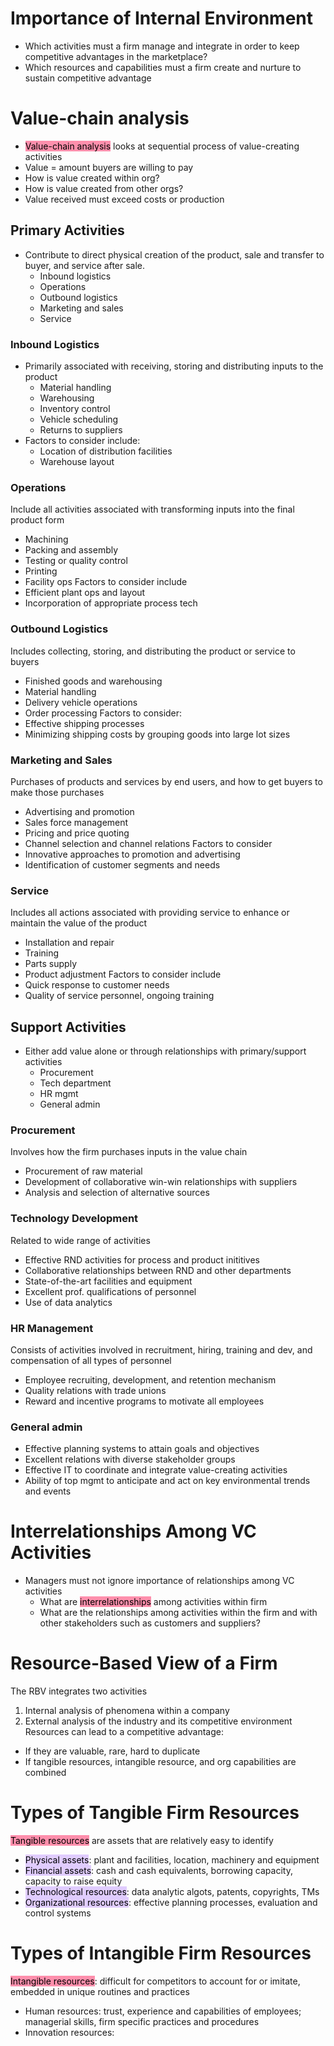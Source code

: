 # Importance of Internal Environment
- Which activities must a firm manage and integrate in order to keep competitive advantages in the marketplace?
- Which resources and capabilities must a firm create and nurture to sustain competitive advantage
# Value-chain analysis
- <mark style="background: #FF5582A6;">Value-chain analysis</mark> looks at sequential process of value-creating activities
- Value = amount buyers are willing to pay
- How is value created within org?
- How is value created from other orgs?
- Value received must exceed costs or production
## Primary Activities
- Contribute to direct physical creation of the product, sale and transfer to buyer, and service after sale.
	- Inbound logistics
	- Operations
	- Outbound logistics
	- Marketing and sales
	- Service
### Inbound Logistics
- Primarily associated with receiving, storing and distributing inputs to the product
	- Material handling
	- Warehousing
	- Inventory control
	- Vehicle scheduling
	- Returns to suppliers
- Factors to consider include:
	- Location of distribution facilities
	- Warehouse layout
### Operations
Include all activities associated with transforming inputs into the final product form
- Machining
- Packing and assembly
- Testing or quality control
- Printing
- Facility ops
Factors to consider include
- Efficient plant ops and layout
- Incorporation of appropriate process tech
### Outbound Logistics
Includes collecting, storing, and distributing the product or service to buyers
- Finished goods and warehousing
- Material handling
- Delivery vehicle operations
- Order processing
Factors to consider:
- Effective shipping processes
- Minimizing shipping costs by grouping goods into large lot sizes
### Marketing and Sales
Purchases of products and services by end users, and how to get buyers to make those purchases
- Advertising and promotion
- Sales force management
- Pricing and price quoting
- Channel selection and channel relations
Factors to consider
- Innovative approaches to promotion and advertising
- Identification of customer segments and needs
### Service
Includes all actions associated with providing service to enhance or maintain the value of the product
- Installation and repair
- Training
- Parts supply
- Product adjustment
Factors to consider include
- Quick response to customer needs
- Quality of service personnel, ongoing training
## Support Activities
- Either add value alone or through relationships with primary/support activities
	- Procurement
	- Tech department
	- HR mgmt
	- General admin
### Procurement
Involves how the firm purchases inputs in the value chain
- Procurement of raw material
- Development of collaborative win-win relationships with suppliers
- Analysis and selection of alternative sources
### Technology Development
Related to wide range of activities
- Effective RND activities for process and product inititives
- Collaborative relationships between RND and other departments
- State-of-the-art facilities and equipment
- Excellent prof. qualifications of personnel
- Use of data analytics
### HR Management
Consists of activities involved in recruitment, hiring, training and dev, and compensation of all types of personnel
- Employee recruiting, development, and retention mechanism
- Quality relations with trade unions
- Reward and incentive programs to motivate all employees
### General admin
- Effective planning systems to attain goals and objectives
- Excellent relations with diverse stakeholder groups
- Effective IT to coordinate and integrate value-creating activities
- Ability of top mgmt to anticipate and act on key environmental trends and events
# Interrelationships Among VC Activities
- Managers must not ignore importance of relationships among VC activities
	- What are <mark style="background: #FF5582A6;">interrelationships</mark> among activities within firm
	- What are the relationships among activities within the firm and with other stakeholders such as customers and suppliers?
# Resource-Based View of a Firm
The RBV integrates two activities
1. Internal analysis of phenomena within a company
2. External analysis of the industry and its competitive environment
Resources can lead to a competitive advantage:
- If they are valuable, rare, hard to duplicate
- If tangible resources, intangible resource, and org capabilities are combined
# Types of Tangible Firm Resources
<mark style="background: #FF5582A6;">Tangible resources</mark> are assets that are relatively easy to identify
- <mark style="background: #D2B3FFA6;">Physical assets</mark>: plant and facilities, location, machinery and equipment
- <mark style="background: #D2B3FFA6;">Financial assets</mark>: cash and cash equivalents, borrowing capacity, capacity to raise equity
- <mark style="background: #D2B3FFA6;">Technological resources</mark>: data analytic algots, patents, copyrights, TMs
- <mark style="background: #D2B3FFA6;">Organizational resources</mark>: effective planning processes, evaluation and control systems
# Types of Intangible Firm Resources
<mark style="background: #FF5582A6;">Intangible resources</mark>: difficult for competitors to account for or imitate, embedded in unique routines and practices
- Human resources: trust, experience and capabilities of employees; managerial skills, firm specific practices and procedures
- Innovation resources: 